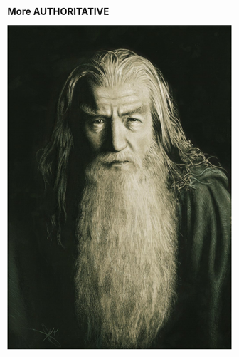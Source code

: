 ## More AUTHORITATIVE
![Authoritative](resources/authoritative.jpg)
<!-- .element: class="fragment" style="width:500px" -->
